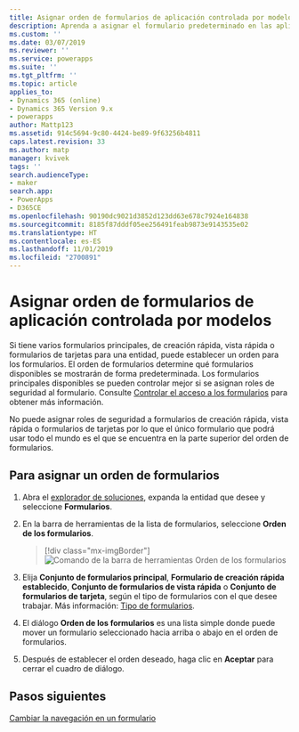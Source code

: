 ```yaml
---
title: Asignar orden de formularios de aplicación controlada por modelos en PowerApps | MicrosoftDocs
description: Aprenda a asignar el formulario predeterminado en las aplicaciones
ms.custom: ''
ms.date: 03/07/2019
ms.reviewer: ''
ms.service: powerapps
ms.suite: ''
ms.tgt_pltfrm: ''
ms.topic: article
applies_to:
- Dynamics 365 (online)
- Dynamics 365 Version 9.x
- powerapps
author: Mattp123
ms.assetid: 914c5694-9c80-4424-be89-9f63256b4811
caps.latest.revision: 33
ms.author: matp
manager: kvivek
tags: ''
search.audienceType:
- maker
search.app:
- PowerApps
- D365CE
ms.openlocfilehash: 90190dc9021d3852d123dd63e678c7924e164838
ms.sourcegitcommit: 8185f87dddf05ee256491feab9873e9143535e02
ms.translationtype: HT
ms.contentlocale: es-ES
ms.lasthandoff: 11/01/2019
ms.locfileid: "2700891"
---
```

# <a name="assign-model-driven-app-form-order"></a>Asignar orden de formularios de aplicación controlada por modelos

 Si tiene varios formularios principales, de creación rápida, vista rápida o formularios de tarjetas para una entidad, puede establecer un orden para los formularios. El orden de formularios determine qué formularios disponibles se mostrarán de forma predeterminada. Los formularios principales disponibles se pueden controlar mejor si se asignan roles de seguridad al formulario. Consulte [Controlar el acceso a los formularios](control-access-forms.md) para obtener más información.  
  
 No puede asignar roles de seguridad a formularios de creación rápida, vista rápida o formularios de tarjetas por lo que el único formulario que podrá usar todo el mundo es el que se encuentra en la parte superior del orden de formularios.  
  
## <a name="to-assign-a-form-order"></a>Para asignar un orden de formularios  
  
1.  Abra el [explorador de soluciones](advanced-navigation.md#solution-explorer), expanda la entidad que desee y seleccione **Formularios**.  
  
2.  En la barra de herramientas de la lista de formularios, seleccione **Orden de los formularios**.  

     > [!div class="mx-imgBorder"] 
     > ![Comando de la barra de herramientas Orden de los formularios](media/form-order.png)
  
3.  Elija **Conjunto de formularios principal**, **Formulario de creación rápida establecido**, **Conjunto de formularios de vista rápida** o **Conjunto de formularios de tarjeta**, según el tipo de formularios con el que desee trabajar. Más información: [Tipo de formularios](types-forms.md). 
  
4.  El diálogo **Orden de los formularios** es una lista simple donde puede mover un formulario seleccionado hacia arriba o abajo en el orden de formularios.  
  
5.  Después de establecer el orden deseado, haga clic en **Aceptar** para cerrar el cuadro de diálogo.  

## <a name="next-steps"></a>Pasos siguientes

[Cambiar la navegación en un formulario](use-the-form-editor-legacy.md)
